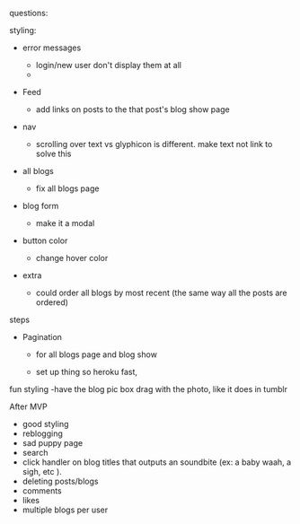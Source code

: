 questions:

styling:

  - error messages
    - login/new user don't display them at all
    -

  - Feed
    - add links on posts to the that post's blog show page



  - nav
    - scrolling over text vs glyphicon is different. make text not link to solve this

  - all blogs
    - fix all blogs page

  - blog form
    - make it a modal

  - button color
    - change hover color

  - extra
    - could order all blogs by most recent (the same way all the posts are ordered)

steps

  - Pagination
    - for all blogs page and blog show

    - set up thing so heroku fast,

fun styling
  -have the blog pic box drag with the photo, like it does in tumblr

After MVP
  - good styling
  - reblogging
  - sad puppy page
  - search
  - click handler on blog titles that outputs an soundbite (ex: a baby waah, a sigh, etc ).
  - deleting posts/blogs
  - comments
  - likes
  - multiple blogs per user
